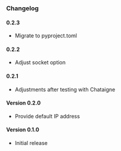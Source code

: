### Changelog

#### 0.2.3

- Migrate to pyproject.toml

#### 0.2.2

- Adjust socket option

#### 0.2.1

- Adjustments after testing with Chataigne

#### Version 0.2.0

- Provide default IP address

#### Version 0.1.0

- Initial release
